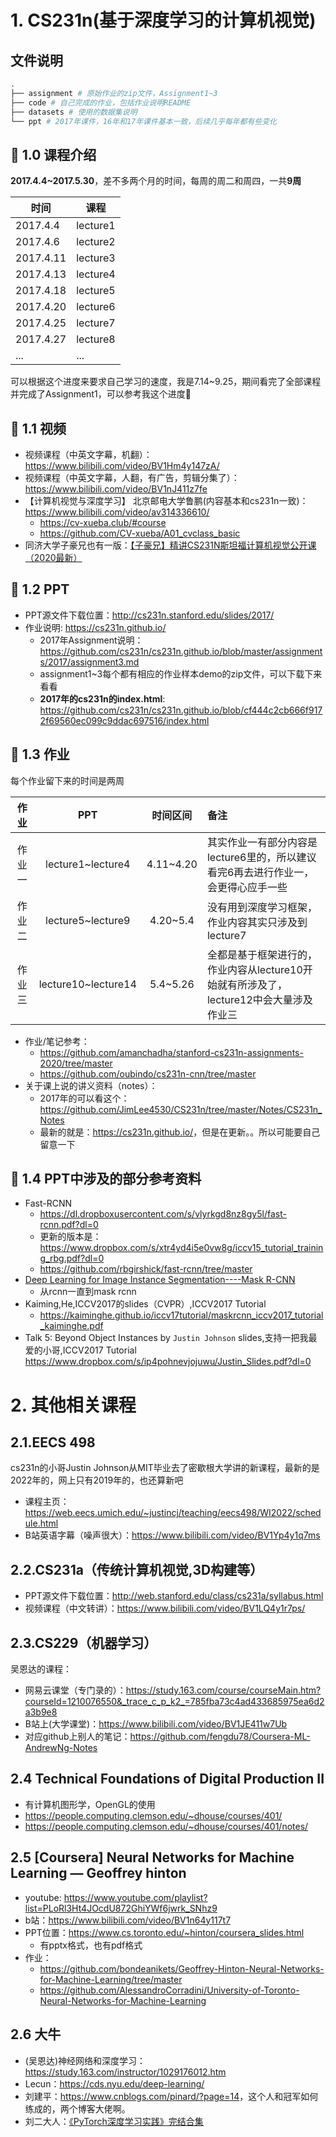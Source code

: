 # 1. CS231n(基于深度学习的计算机视觉)

## 文件说明
```bash
.
├── assignment # 原始作业的zip文件，Assignment1~3
├── code # 自己完成的作业，包括作业说明README
├── datasets # 使用的数据集说明
└── ppt # 2017年课件，16年和17年课件基本一致，后续几乎每年都有些变化
```
## 📘 1.0 课程介绍

**2017.4.4~2017.5.30**，差不多两个月的时间，每周的周二和周四，一共**9周**

| 时间     | 课程      |   
|----------|-----------|
| 2017.4.4 | lecture1  |   
| 2017.4.6 | lecture2  |
| 2017.4.11| lecture3  |
| 2017.4.13| lecture4  |
| 2017.4.18| lecture5  |
| 2017.4.20| lecture6  |
| 2017.4.25| lecture7  |
| 2017.4.27| lecture8  |
| ...    | ...  |

可以根据这个进度来要求自己学习的速度，我是7.14~9.25，期间看完了全部课程并完成了Assignment1，可以参考我这个进度🤩


## 📘 1.1 视频
+ 视频课程（中英文字幕，机翻）：<https://www.bilibili.com/video/BV1Hm4y147zA/>
+ 视频课程（中英文字幕，人翻，有广告，剪辑分集了）：<https://www.bilibili.com/video/BV1nJ411z7fe>
+ 【计算机视觉与深度学习】 北京邮电大学鲁鹏(内容基本和cs231n一致)：<https://www.bilibili.com/video/av314336610/>
    + <https://cv-xueba.club/#course>
    + <https://github.com/CV-xueba/A01_cvclass_basic>
+ 同济大学子豪兄也有一版：[【子豪兄】精讲CS231N斯坦福计算机视觉公开课（2020最新）](https://www.bilibili.com/video/BV1K7411W7So)


## 📘 1.2 PPT
+ PPT源文件下载位置：<http://cs231n.stanford.edu/slides/2017/>
+ 作业说明: <https://cs231n.github.io/>
    + 2017年Assignment说明：<https://github.com/cs231n/cs231n.github.io/blob/master/assignments/2017/assignment3.md>
    + assignment1~3每个都有相应的作业样本demo的zip文件，可以下载下来看看
    + **2017年的cs231n的index.html**: <https://github.com/cs231n/cs231n.github.io/blob/cf444c2cb666f9172f69560ec099c9ddac697516/index.html>

## 📘 1.3 作业
每个作业留下来的时间是两周

| 作业  | PPT               | 时间区间  | 备注|
|:-------:|:-------------------:|:-----------:|:---|
| 作业一 | lecture1~lecture4 | 4.11~4.20 |其实作业一有部分内容是lecture6里的，所以建议看完6再去进行作业一，会更得心应手一些|
| 作业二 | lecture5~lecture9 | 4.20~5.4 | 没有用到深度学习框架，作业内容其实只涉及到lecture7|
| 作业三 | lecture10~lecture14 | 5.4~5.26 | 全都是基于框架进行的，作业内容从lecture10开始就有所涉及了，lecture12中会大量涉及作业三|

+ 作业/笔记参考：
    + <https://github.com/amanchadha/stanford-cs231n-assignments-2020/tree/master>
    + <https://github.com/oubindo/cs231n-cnn/tree/master>
+ 关于课上说的讲义资料（notes）：
    + 2017年的可以看这个：<https://github.com/JimLee4530/CS231n/tree/master/Notes/CS231n_Notes>
    + 最新的就是：<https://cs231n.github.io/>，但是在更新。。所以可能要自己留意一下

## 📘 1.4 PPT中涉及的部分参考资料
+ Fast-RCNN
    + <https://dl.dropboxusercontent.com/s/vlyrkgd8nz8gy5l/fast-rcnn.pdf?dl=0>
    + 更新的版本是：<https://www.dropbox.com/s/xtr4yd4i5e0vw8g/iccv15_tutorial_training_rbg.pdf?dl=0>
    + <https://github.com/rbgirshick/fast-rcnn/tree/master>
+ [Deep Learning for Image Instance Segmentation----Mask R-CNN](https://webpages.charlotte.edu/jfan/segmentation33.pdf)
    + 从rcnn一直到mask rcnn
+ Kaiming,He,ICCV2017的slides（CVPR）,ICCV2017 Tutorial
    + <https://kaiminghe.github.io/iccv17tutorial/maskrcnn_iccv2017_tutorial_kaiminghe.pdf>
+ Talk 5: Beyond Object Instances by `Justin Johnson` slides,支持一把我最爱的小哥,ICCV2017 Tutorial
<https://www.dropbox.com/s/ip4pohnevjojuwu/Justin_Slides.pdf?dl=0>

# 2. 其他相关课程
## 2.1.EECS 498
cs231n的小哥Justin Johnson从MIT毕业去了密歇根大学讲的新课程，最新的是2022年的，网上只有2019年的，也还算新吧
+ 课程主页：<https://web.eecs.umich.edu/~justincj/teaching/eecs498/WI2022/schedule.html>
+ B站英语字幕（噪声很大）：<https://www.bilibili.com/video/BV1Yp4y1q7ms>

## 2.2.CS231a（传统计算机视觉,3D构建等）
+ PPT源文件下载位置：<http://web.stanford.edu/class/cs231a/syllabus.html>
+ 视频课程（中文转讲）：<https://www.bilibili.com/video/BV1LQ4y1r7ps/>

## 2.3.CS229（机器学习）
吴恩达的课程：
+ 网易云课堂（专门录的）：<https://study.163.com/course/courseMain.htm?courseId=1210076550&_trace_c_p_k2_=785fba73c4ad433685975ea6d2a3b9e8>
+ B站上(大学课堂)：<https://www.bilibili.com/video/BV1JE411w7Ub>
+ 对应github上别人的笔记：<https://github.com/fengdu78/Coursera-ML-AndrewNg-Notes>

## 2.4 Technical Foundations of Digital Production II
+ 有计算机图形学，OpenGL的使用
+ <https://people.computing.clemson.edu/~dhouse/courses/401/>
+ <https://people.computing.clemson.edu/~dhouse/courses/401/notes/>

## 2.5 [Coursera] Neural Networks for Machine Learning — Geoffrey hinton
+ youtube: <https://www.youtube.com/playlist?list=PLoRl3Ht4JOcdU872GhiYWf6jwrk_SNhz9>
+ b站：<https://www.bilibili.com/video/BV1n64y117t7>
+ PPT位置：<https://www.cs.toronto.edu/~hinton/coursera_slides.html>
    + 有pptx格式，也有pdf格式
+ 作业：
    + <https://github.com/bondeanikets/Geoffrey-Hinton-Neural-Networks-for-Machine-Learning/tree/master>
    + <https://github.com/AlessandroCorradini/University-of-Toronto-Neural-Networks-for-Machine-Learning>

## 2.6 大牛
+ (吴恩达)神经网络和深度学习：<https://study.163.com/instructor/1029176012.htm>
+ Lecun：<https://cds.nyu.edu/deep-learning/>
+ 刘建平：<https://www.cnblogs.com/pinard/?page=14>，这个人和冠军如何练成的，两个博客大佬啊。
+ 刘二大人：[《PyTorch深度学习实践》完结合集](https://www.bilibili.com/video/BV1Y7411d7Ys/)